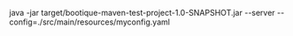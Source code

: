 java -jar target/bootique-maven-test-project-1.0-SNAPSHOT.jar --server --config=./src/main/resources/myconfig.yaml